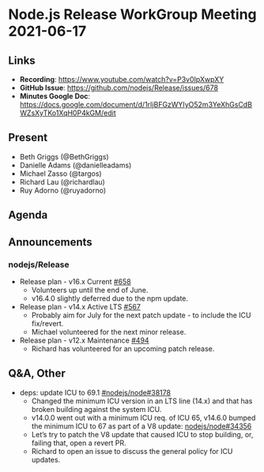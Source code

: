 # Node.js Release WorkGroup Meeting 2021-06-17

## Links

* **Recording**:  https://www.youtube.com/watch?v=P3v0IpXwpXY
* **GitHub Issue**: https://github.com/nodejs/Release/issues/678
* **Minutes Google Doc**: https://docs.google.com/document/d/1rIjBFGzWYIyO52m3YeXhGsCdBWZsXyTKo1XqH0P4kGM/edit

## Present

* Beth Griggs (@BethGriggs)
* Danielle Adams (@danielleadams)
* Michael Zasso (@targos)
* Richard Lau (@richardlau)
* Ruy Adorno (@ruyadorno)

## Agenda

## Announcements

### nodejs/Release

* Release plan - v16.x Current [#658](https://github.com/nodejs/Release/issues/658)
  * Volunteers up until the end of June.
  * v16.4.0 slightly deferred due to the npm update.
* Release plan - v14.x Active LTS [#567](https://github.com/nodejs/Release/issues/567)
  * Probably aim for July for the next patch update - to include the ICU fix/revert.
  * Michael volunteered for the next minor release.
* Release plan - v12.x Maintenance [#494](https://github.com/nodejs/Release/issues/494)
  * Richard has volunteered for an upcoming patch release.

## Q&A, Other

* deps: update ICU to 69.1 [#nodejs/node#38178](https://github.com/nodejs/node/pull/38178#issuecomment-863116223)
  * Changed the minimum ICU version in an LTS line (14.x) and that has broken building against the system ICU.
  * v14.0.0 went out with a minimum ICU req. of ICU 65, v14.6.0 bumped the minimum ICU to 67 as part of a V8 update: [nodejs/node#34356](https://github.com/nodejs/node/pull/34356)
  * Let’s try to patch the V8 update that caused ICU to stop building, or, failing that, open a revert PR.
  * Richard to open an issue to discuss the general policy for ICU updates.
